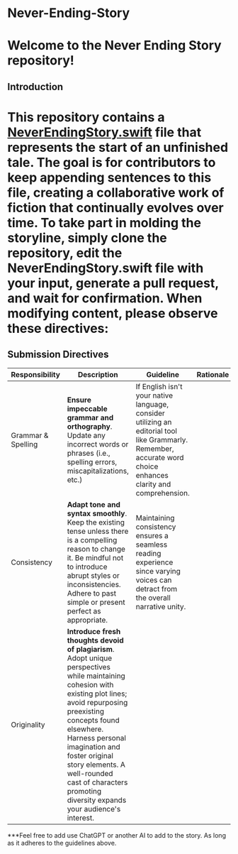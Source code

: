 # Never-Ending-Story
# Welcome to the Never Ending Story repository!
## Introduction

# This repository contains a [NeverEndingStory.swift](https://github.com/username/NeverEndingStory/blob/main/NeverEndingStory.swift) file that represents the start of an unfinished tale. The goal is for contributors to keep appending sentences to this file, creating a **collaborative work of fiction** that continually evolves over time. To take part in molding the storyline, simply clone the repository, edit the NeverEndingStory.swift file with your input, generate a pull request, and wait for confirmation. When modifying content, please observe these directives:

## Submission Directives

| Responsibility | Description                               | Guideline                      | Rationale                                                                    |
| ---             | ---                                       | ---                                  | ---                                                                         |
| Grammar & Spelling | **Ensure impeccable grammar and orthography**. Update any incorrect words or phrases (i.e., spelling errors, miscapitalizations, etc.) | If English isn't your native language, consider utilizing an editorial tool like Grammarly. Remember, accurate word choice enhances clarity and comprehension.                                     |
| Consistency   | **Adapt tone and syntax smoothly**. Keep the existing tense unless there is a compelling reason to change it. Be mindful not to introduce abrupt styles or inconsistencies. Adhere to past simple or present perfect as appropriate. | Maintaining consistency ensures a seamless reading experience since varying voices can detract from the overall narrative unity.                                                           |
| Originality   | **Introduce fresh thoughts devoid of plagiarism**. Adopt unique perspectives while maintaining cohesion with existing plot lines; avoid repurposing preexisting concepts found elsewhere. Harness personal imagination and foster original story elements. A well-rounded cast of characters promoting diversity expands your audience's interest.

***Feel free to add use ChatGPT or another AI to add to the story. As long as it adheres to the guidelines above.
